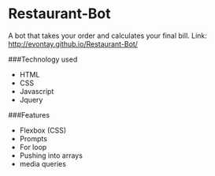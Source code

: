 # Restaurant-Bot
A bot that takes your order and calculates your final bill.
Link: http://evontay.github.io/Restaurant-Bot/

###Technology used
- HTML
- CSS
- Javascript
- Jquery

###Features
- Flexbox (CSS)
- Prompts
- For loop
- Pushing into arrays
- media queries
